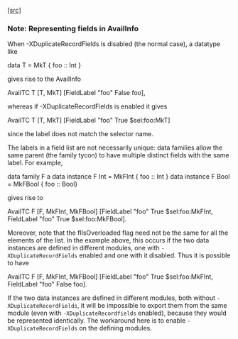 [[src]](https://github.com/ghc/ghc/tree/master/compiler/basicTypes/Avail.hs)
### Note: Representing fields in AvailInfo

When -XDuplicateRecordFields is disabled (the normal case), a
datatype like

  data T = MkT { foo :: Int }

gives rise to the AvailInfo

  AvailTC T [T, MkT] [FieldLabel "foo" False foo],

whereas if -XDuplicateRecordFields is enabled it gives

  AvailTC T [T, MkT] [FieldLabel "foo" True $sel:foo:MkT]

since the label does not match the selector name.

The labels in a field list are not necessarily unique:
data families allow the same parent (the family tycon) to have
multiple distinct fields with the same label. For example,

  data family F a
  data instance F Int  = MkFInt { foo :: Int }
  data instance F Bool = MkFBool { foo :: Bool}

gives rise to

  AvailTC F [F, MkFInt, MkFBool]
    [FieldLabel "foo" True $sel:foo:MkFInt, FieldLabel "foo" True $sel:foo:MkFBool].

Moreover, note that the flIsOverloaded flag need not be the same for
all the elements of the list.  In the example above, this occurs if
the two data instances are defined in different modules, one with
`-XDuplicateRecordFields` enabled and one with it disabled.  Thus it
is possible to have

  AvailTC F [F, MkFInt, MkFBool]
    [FieldLabel "foo" True $sel:foo:MkFInt, FieldLabel "foo" False foo].

If the two data instances are defined in different modules, both
without `-XDuplicateRecordFields`, it will be impossible to export
them from the same module (even with `-XDuplicateRecordfields`
enabled), because they would be represented identically.  The
workaround here is to enable `-XDuplicateRecordFields` on the defining
modules.
